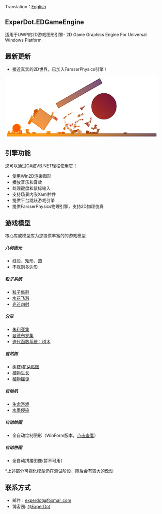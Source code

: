 ﻿Translation：[English](./README.md)

## ExperDot.EDGameEngine
适用于UWP的2D游戏图形引擎- 2D Game Graphics Engine For Universal Windows Platform

## 最新更新 
- 接近真实的2D世界，已加入FarsserPhysics引擎！

![Physics](Documentation/Images/Physics/Sample_Physic_01.png)

## 引擎功能
您可以通过C#或VB.NET轻松使用它！
- 使用Win2D渲染图形
- 播放音乐和音效
- 处理键盘和鼠标输入
- 支持场景内嵌Xaml控件
- 提供平台跳跃游戏引擎
- 提供FarsserPhysics物理引擎，支持2D物理仿真

## 游戏模型
核心库或模型库为您提供丰富的的游戏模型

##### 几何图元
- 线段、矩形、圆
- 不规则多边形

##### 粒子系统
- [粒子集群](Documentation/Images/ParticalSystem/Sample_ParticalSystem_01.png)
- [水花飞溅](Documentation/Images/ParticalSystem/Sample_ParticalSystem_02.png)
- [光芒四射](Documentation/Images/ParticalSystem/Sample_ParticalSystem_03.png)

##### 分形
- [朱利亚集](Documentation/Images/Fractal/Sample_Fractal_03.png)
- [曼德布罗集](Documentation/Images/Fractal/Sample_Fractal_01.png)
- [迭代函数系统：树木](Documentation/Images/Fractal/Sample_Fractal_02.png)

##### 自然树
- [树枝/花朵贴图](Documentation/Images/NatureTree/Sample_NatureTree_01.png)
- [植物生长](Documentation/Images/NatureTree/Dynamic/Dynamic_NatureTree_02.gif)
- [植物摇曳](Documentation/Images/NatureTree/Dynamic/Dynamic_NatureTree_01.gif)

##### 自动机
- [生命游戏](Documentation/Images/Automata/Sample_CelluarAutomata_01.png)
- [水墨侵染](Documentation/Images/Automata/Sample_CelluarAutomata_02.png)

##### 自动绘图
- 全自动绘制图形（WinForm版本，[点击查看](https://github.com/experdot/ExperDot.AutomaticDrawing)）

##### 自动拼图
- 全自动拼接图像(暂不可用）

*上述部分可视化模型仍在测试阶段，随后会有较大的改动

## 联系方式
* 邮件：experdot@foxmail.com
* 博客园: [@ExperDot](http://www.cnblogs.com/experdot/)
